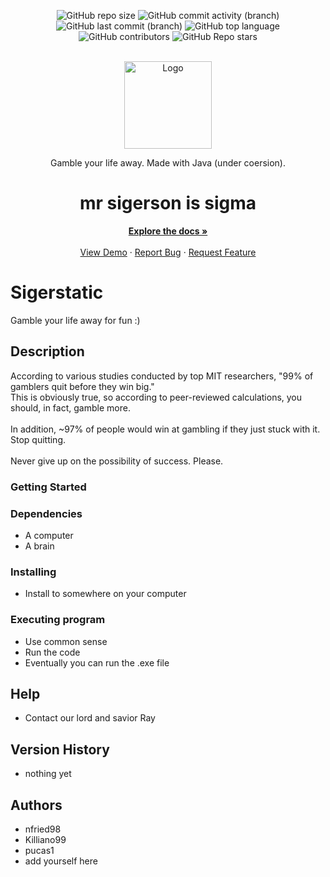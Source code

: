 
<div align="center">
  
![GitHub repo size](https://img.shields.io/github/repo-size/Ray0716/sigerstatic?style=for-the-badge&logo=github&logoColor=white&color=teal)
![GitHub commit activity (branch)](https://img.shields.io/github/commit-activity/t/Ray0716/sigerstatic?style=for-the-badge&logo=git&logoColor=white&color=orange)
![GitHub last commit (branch)](https://img.shields.io/github/last-commit/Ray0716/sigerstatic/master?style=for-the-badge&logo=commit&logoColor=white)
![GitHub top language](https://img.shields.io/github/languages/top/Ray0716/sigerstatic?style=for-the-badge&logo=javascript&logoColor=white)
![GitHub contributors](https://img.shields.io/github/contributors/Ray0716/sigerstatic?style=for-the-badge&color=red)
![GitHub Repo stars](https://img.shields.io/github/stars/Ray0716/sigerstatic?style=for-the-badge)

</div>


<!-- PROJECT LOGO -->
<br />
<div align="center">
  <a href="https://github.com/othneildrew/Best-README-Template">
    <img src="https://www.ncsasports.org/_next/image?url=https%3A%2F%2Fs3.amazonaws.com%2Frms-rmfiles-production%2Fclient_photos%2Fathlete_2568901_profile.jpg&w=384&q=75" alt="Logo" width = "140">
  </a>

  <!-- <h3 align="center">UniNav</h3> -->
  
<br>
<p></p>

  <p align="center">
Gamble your life away. Made with Java (under coersion).    <br />
    <h1>mr sigerson is sigma</h1>
    <a href="https://github.com/Ray0716/sigerstatic"><strong>Explore the docs »</strong></a>
    <br />
    <br />
    <a href="https://example.com">View Demo</a>
    ·
    <a href="https://github.com/Ray0716/sigerstatic/issues">Report Bug</a>
    ·
    <a href="https://github.com/Ray0716/sigerstatic/issues">Request Feature</a>
  </p>
</div>







# Sigerstatic

Gamble your life away for fun :)

## Description

According to various studies conducted by top MIT researchers, "99% of gamblers quit before they win big." \
This is obviously true, so according to peer-reviewed calculations, you should, in fact, gamble more. \
\
In addition, ~97% of people would win at gambling if they just stuck with it. Stop quitting. \
\
Never give up on the possibility of success. Please.

### Getting Started

### Dependencies

* A computer
* A brain

### Installing

* Install to somewhere on your computer 

### Executing program

* Use common sense
* Run the code
* Eventually you can run the .exe file

## Help

* Contact our lord and savior Ray

## Version History

* nothing yet

## Authors
* nfried98
* Killiano99
* pucas1
* add yourself here
